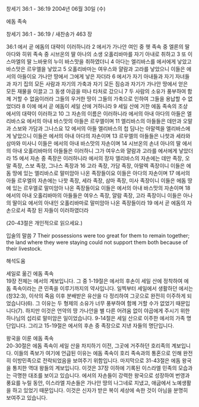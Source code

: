 창세기 36:1 - 36:19 
2004년 06월 30일 (수)

에돔 족속



창세기 36:1 - 36:19 / 새찬송가 463 장


36:1 에서 곧 에돔의 대략이 이러하니라 2 에서가 가나안 여인 중 헷 족속 중 엘론의 딸 아다와 히위 족속 중 시브온의 딸 아나의 소생 오홀리바마를 자기 아내로 취하고 3 또 이스마엘의 딸 느바욧의 누이 바스맛을 취하였더니 4 아다는 엘리바스를 에서에게 낳았고 바스맛은 르우엘을 낳았고 5 오홀리바마는 여우스와 얄람과 고라를 낳았으니 이들은 에서의 아들이요 가나안 땅에서 그에게 낳은 자더라 6 에서가 자기 아내들과 자기 자녀들과 자기 집의 모든 사람과 자기의 가축과 자기 모든 짐승과 자기가 가나안 땅에서 얻은 모든 재물을 이끌고 그 동생 야곱을 떠나 타처로 갔으니 7 두 사람의 소유가 풍부하여 함께 거할 수 없음이러라 그들의 우거한 땅이 그들의 가축으로 인하여 그들을 용납할 수 없었더라 8 이에 에서 곧 에돔이 세일 산에 거하니라 9 세일 산에 거한 에돔 족속의 조상 에서의 대략이 이러하고 10 그 자손의 이름은 이러하니라 에서의 아내 아다의 아들은 엘리바스요 에서의 아내 바스맛의 아들은 르우엘이며 11 엘리바스의 아들들은 데만과 오말과 스보와 가담과 그나스요 12 에서의 아들 엘리바스의 첩 딤나는 아말렉을 엘리바스에게 낳았으니 이들은 에서의 아내 아다의 자손이며 13 르우엘의 아들들은 나핫과 세라와 삼마와 미사니 이들은 에서의 아내 바스맛의 자손이며 14 시브온의 손녀 아나의 딸 에서의 아내 오홀리바마의 아들들은 이러하니 그가 여우스와 얄람과 고라를 에서에게 낳았더라 15 에서 자손 중 족장은 이러하니라 에서의 장자 엘리바스의 자손에는 데만 족장, 오말 족장, 스보 족장, 그나스 족장과 16 고라 족장, 가담 족장, 아말렉 족장이니 이들은 에돔 땅에 있는 엘리바스로 말미암아 나온 족장들이요 이들은 아다의 자손이며 17 에서의 아들 르우엘의 자손에는 나핫 족장, 세라 족장, 삼마 족장, 미사 족장이니 이들은 에돔 땅에 있는 르우엘로 말미암아 나온 족장들이요 이들은 에서의 아내 바스맛의 자손이며 18 에서의 아내 오홀리바마의 아들들은 여우스 족장, 얄람 족장, 고라 족장이니 이들은 아나의 딸이요 에서의 아내인 오홀리바마로 말미암아 나온 족장들이라 19 에서 곧 에돔의 자손으로서 족장 된 자들이 이러하였더라 

(20-43절은 개인적으로 읽으세요.) 

입술의 말씀 
7 Their possessions were too great for them to remain together; the land where they were staying could not support them both because of their livestock.

해석도움





세일로 옮긴 에돔 족속  
19장 전체는 에서의 계보입니다. 그 중 1-19절은 에서의 후손이 세일 산에 정착하여 에돔 족속이라는 큰 민족을 이루기까지의 약사입니다. 일찍부터 세일에서 생활하던 에서는(창32:3), 이삭의 죽음 이후 분배받은 유산을 다 정리하여 그곳으로 완전히 이주하게 되었습니다(6). 그 이유는 두 형제의 소유가 너무 풍부하여 함께 거할 수가 없었기 때문입니다(7). 하지만 이것은 언약의 땅 가나안을 별 다른 어려움 없이 야곱에게 주시기 위한 하나님의 섭리로 말미암은 일이었습니다. 9-14절은 세일 산으로 이주한 에서의 가족 명단입니다. 그리고 15-19절은 에서의 후손 중 족장으로 지낸 자들의 명단입니다.  

왕국을 이룬 에돔 족속  
20-30절은 에돔 족속이 세일 산을 차지하기 이전, 그곳에 거주하던 호리족의 계보입니다. 이들의 족보가 여기에 언급된 이유는 에돔 족속이 호리 족속과의 통혼으로 인해 완전히 이방민족으로 전락되었음을 보여주기 위함입니다. 마지막으로 31-43절은 에돔 왕국을 통치한 역대 왕들의 계보입니다. 이것은 37장 이하에 기록된 이스라엘 민족의 모습과는 극명한 대조를 보이고 있습니다. 에서의 자손들이 강력한 왕국으로 성장하여 번영과 풍요를 누릴 동안, 이스라엘 자손들은 가나안 땅의 나그네로 지냈고, 애굽에서 노예생활을 하고 있었기 때문입니다. 이것은 신자가 받은 복이 세상에 속한 것이 아님을 분명히 보여주고 있습니다.